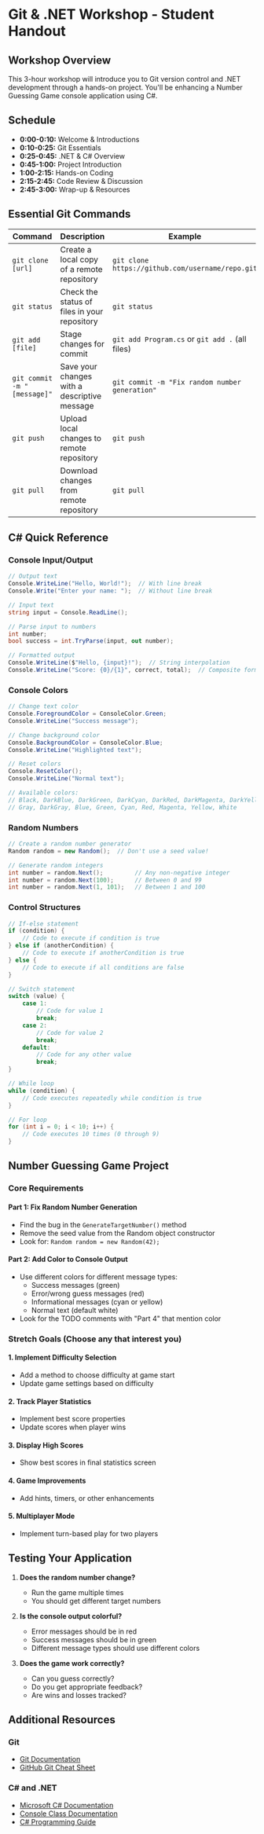 # Git & .NET Workshop - Student Handout

## Workshop Overview
This 3-hour workshop will introduce you to Git version control and .NET development through a hands-on project. You'll be enhancing a Number Guessing Game console application using C#.

## Schedule
- **0:00-0:10:** Welcome & Introductions
- **0:10-0:25:** Git Essentials
- **0:25-0:45:** .NET & C# Overview
- **0:45-1:00:** Project Introduction
- **1:00-2:15:** Hands-on Coding
- **2:15-2:45:** Code Review & Discussion
- **2:45-3:00:** Wrap-up & Resources

## Essential Git Commands

| Command | Description | Example |
|---------|-------------|---------|
| `git clone [url]` | Create a local copy of a remote repository | `git clone https://github.com/username/repo.git` |
| `git status` | Check the status of files in your repository | `git status` |
| `git add [file]` | Stage changes for commit | `git add Program.cs` or `git add .` (all files) |
| `git commit -m "[message]"` | Save your changes with a descriptive message | `git commit -m "Fix random number generation"` |
| `git push` | Upload local changes to remote repository | `git push` |
| `git pull` | Download changes from remote repository | `git pull` |

## C# Quick Reference

### Console Input/Output
```csharp
// Output text
Console.WriteLine("Hello, World!");  // With line break
Console.Write("Enter your name: ");  // Without line break

// Input text
string input = Console.ReadLine();

// Parse input to numbers
int number;
bool success = int.TryParse(input, out number);

// Formatted output
Console.WriteLine($"Hello, {input}!");  // String interpolation
Console.WriteLine("Score: {0}/{1}", correct, total);  // Composite formatting
```

### Console Colors
```csharp
// Change text color
Console.ForegroundColor = ConsoleColor.Green;
Console.WriteLine("Success message");

// Change background color
Console.BackgroundColor = ConsoleColor.Blue;
Console.WriteLine("Highlighted text");

// Reset colors
Console.ResetColor();
Console.WriteLine("Normal text");

// Available colors:
// Black, DarkBlue, DarkGreen, DarkCyan, DarkRed, DarkMagenta, DarkYellow,
// Gray, DarkGray, Blue, Green, Cyan, Red, Magenta, Yellow, White
```

### Random Numbers
```csharp
// Create a random number generator
Random random = new Random();  // Don't use a seed value!

// Generate random integers
int number = random.Next();         // Any non-negative integer
int number = random.Next(100);      // Between 0 and 99
int number = random.Next(1, 101);   // Between 1 and 100
```

### Control Structures
```csharp
// If-else statement
if (condition) {
    // Code to execute if condition is true
} else if (anotherCondition) {
    // Code to execute if anotherCondition is true
} else {
    // Code to execute if all conditions are false
}

// Switch statement
switch (value) {
    case 1:
        // Code for value 1
        break;
    case 2:
        // Code for value 2
        break;
    default:
        // Code for any other value
        break;
}

// While loop
while (condition) {
    // Code executes repeatedly while condition is true
}

// For loop
for (int i = 0; i < 10; i++) {
    // Code executes 10 times (0 through 9)
}
```

## Number Guessing Game Project

### Core Requirements

#### Part 1: Fix Random Number Generation
- Find the bug in the `GenerateTargetNumber()` method
- Remove the seed value from the Random object constructor
- Look for: `Random random = new Random(42);`

#### Part 2: Add Color to Console Output
- Use different colors for different message types:
  - Success messages (green)
  - Error/wrong guess messages (red)
  - Informational messages (cyan or yellow)
  - Normal text (default white)
- Look for the TODO comments with "Part 4" that mention color

### Stretch Goals (Choose any that interest you)

#### 1. Implement Difficulty Selection
- Add a method to choose difficulty at game start
- Update game settings based on difficulty

#### 2. Track Player Statistics
- Implement best score properties
- Update scores when player wins

#### 3. Display High Scores
- Show best scores in final statistics screen

#### 4. Game Improvements
- Add hints, timers, or other enhancements

#### 5. Multiplayer Mode
- Implement turn-based play for two players

## Testing Your Application

1. **Does the random number change?**
   - Run the game multiple times
   - You should get different target numbers

2. **Is the console output colorful?**
   - Error messages should be in red
   - Success messages should be in green
   - Different message types should use different colors

3. **Does the game work correctly?**
   - Can you guess correctly?
   - Do you get appropriate feedback?
   - Are wins and losses tracked?

## Additional Resources

### Git
- [Git Documentation](https://git-scm.com/doc)
- [GitHub Git Cheat Sheet](https://education.github.com/git-cheat-sheet-education.pdf)

### C# and .NET
- [Microsoft C# Documentation](https://docs.microsoft.com/en-us/dotnet/csharp/)
- [Console Class Documentation](https://docs.microsoft.com/en-us/dotnet/api/system.console)
- [C# Programming Guide](https://docs.microsoft.com/en-us/dotnet/csharp/programming-guide/)
